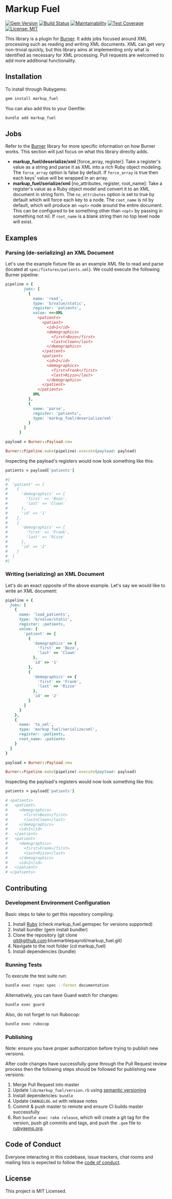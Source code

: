 # Markup Fuel

[![Gem Version](https://badge.fury.io/rb/markup_fuel.svg)](https://badge.fury.io/rb/markup_fuel) [![Build Status](https://travis-ci.com/bluemarblepayroll/markup_fuel.svg?branch=master)](https://travis-ci.com/bluemarblepayroll/markup_fuel) [![Maintainability](https://api.codeclimate.com/v1/badges/e38efa993c8292a45a99/maintainability)](https://codeclimate.com/github/bluemarblepayroll/markup_fuel/maintainability) [![Test Coverage](https://api.codeclimate.com/v1/badges/e38efa993c8292a45a99/test_coverage)](https://codeclimate.com/github/bluemarblepayroll/markup_fuel/test_coverage) [![License: MIT](https://img.shields.io/badge/License-MIT-yellow.svg)](https://opensource.org/licenses/MIT)

This library is a plugin for [Burner](https://github.com/bluemarblepayroll/burner).  It adds jobs focused around XML processing such as reading and writing XML documents.  XML can get very non-trivial quickly, but this library aims at implementing only what is identified as necessary for XML processing.  Pull requests are welcomed to add more additional functionality.

## Installation

To install through Rubygems:

````bash
gem install markup_fuel
````

You can also add this to your Gemfile:

````bash
bundle add markup_fuel
````
## Jobs

Refer to the [Burner](https://github.com/bluemarblepayroll/burner) library for more specific information on how Burner works.  This section will just focus on what this library directly adds.

* **markup_fuel/deserialize/xml** [force_array, register]: Take a register's value as a string and parse it as XML into a rich Ruby object modeling.  The `force_array` option is false by default.  If `force_array` is true then each keys' value will be wrapped in an array.
* **markup_fuel/serialize/xml** [no_attributes, register, root_name]: Take a register's value as a Ruby object model and convert it to an XML document in string form.  The `no_attributes` option is set to true by default which will force each key to a node.  The `root_name` is nil by default, which will produce an `<opt>` node around the entire document.  This can be configured to be something other than `<opt>` by passing in something not nil.  If `root_name` is a blank string then no top level node will exist.

## Examples

### Parsing (de-serializing) an XML Document

Let's use the example fixture file as an example XML file to read and parse (located at `spec/fixtures/patients.xml`).  We could execute the following Burner pipeline:

````ruby
pipeline = {
        jobs: [
          {
            name: 'read',
            type: 'b/value/static',
            register: 'patients',
            value: <<~XML
              <patients>
                <patient>
                  <id>1</id>
                  <demographics>
                    <first>Bozo</first>
                    <last>Clown</last>
                  </demographics>
                </patient>
                <patient>
                  <id>2</id>
                  <demographics>
                    <first>Frank</first>
                    <last>Rizzo</last>
                  </demographics>
                </patient>
              </patients>
            XML
          },
          {
            name: 'parse',
            register: 'patients',
            type: 'markup_fuel/deserialize/xml'
          }
        ]
      }

payload = Burner::Payload.new

Burner::Pipeline.make(pipeline).execute(payload: payload)
````

Inspecting the payload's registers would now look something like this:

````ruby
patients = payload['patients']

#{
#  'patient' => [
#    {
#      'demographics' => {
#        'first' => 'Bozo',
#        'last' => 'Clown'
#      },
#      'id' => '1'
#    },
#    {
#      'demographics' => {
#        'first' => 'Frank',
#        'last' => 'Rizzo'
#      },
#      'id' => '2'
#    }
#  ]
#}
````

### Writing (serializing) an XML Document

Let's do an exact opposite of the above example.  Let's say we would like to write an XML document:

````ruby
pipeline = {
  jobs: [
    {
      name: 'load_patients',
      type: 'b/value/static',
      register: :patients,
      value: {
        'patient' => [
          {
            'demographics' => {
              'first' => 'Bozo',
              'last' => 'Clown'
            },
            'id' => '1'
          },
          {
            'demographics' => {
              'first' => 'Frank',
              'last' => 'Rizzo'
            },
            'id' => '2'
          }
        ]
      }
    },
    {
      name: 'to_xml',
      type: 'markup_fuel/serialize/xml',
      register: :patients,
      root_name: :patients
    }
  ]
}

payload = Burner::Payload.new

Burner::Pipeline.make(pipeline).execute(payload: payload)
````

Inspecting the payload's registers would now look something like this:

````ruby
patients = payload['patients']

# <patients>
#   <patient>
#     <demographics>
#       <first>Bozo</first>
#       <last>Clown</last>
#     </demographics>
#     <id>1</id>
#   </patient>
#   <patient>
#     <demographics>
#       <first>Frank</first>
#       <last>Rizzo</last>
#     </demographics>
#     <id>2</id>
#   </patient>
# </patients>
````

## Contributing

### Development Environment Configuration

Basic steps to take to get this repository compiling:

1. Install [Ruby](https://www.ruby-lang.org/en/documentation/installation/) (check markup_fuel.gemspec for versions supported)
2. Install bundler (gem install bundler)
3. Clone the repository (git clone git@github.com:bluemarblepayroll/markup_fuel.git)
4. Navigate to the root folder (cd markup_fuel)
5. Install dependencies (bundle)

### Running Tests

To execute the test suite run:

````bash
bundle exec rspec spec --format documentation
````

Alternatively, you can have Guard watch for changes:

````bash
bundle exec guard
````

Also, do not forget to run Rubocop:

````bash
bundle exec rubocop
````

### Publishing

Note: ensure you have proper authorization before trying to publish new versions.

After code changes have successfully gone through the Pull Request review process then the following steps should be followed for publishing new versions:

1. Merge Pull Request into master
2. Update `lib/markup_fuel/version.rb` using [semantic versioning](https://semver.org/)
3. Install dependencies: `bundle`
4. Update `CHANGELOG.md` with release notes
5. Commit & push master to remote and ensure CI builds master successfully
6. Run `bundle exec rake release`, which will create a git tag for the version, push git commits and tags, and push the `.gem` file to [rubygems.org](https://rubygems.org).

## Code of Conduct

Everyone interacting in this codebase, issue trackers, chat rooms and mailing lists is expected to follow the [code of conduct](https://github.com/bluemarblepayroll/markup_fuel/blob/master/CODE_OF_CONDUCT.md).

## License

This project is MIT Licensed.

